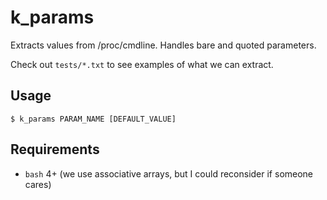 # k_params

Extracts values from /proc/cmdline. Handles bare and quoted parameters.

Check out `tests/*.txt` to see examples of what we can extract.

## Usage

`$ k_params PARAM_NAME [DEFAULT_VALUE]`

## Requirements

* `bash` 4+ (we use associative arrays, but I could reconsider if someone cares)
